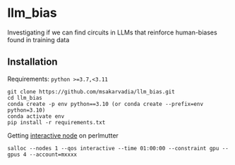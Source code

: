 # llm_bias
Investigating if we can find circuits in LLMs that reinforce human-biases found in training data

## Installation

Requirements: 
`python >=3.7,<3.11`

```
git clone https://github.com/msakarvadia/llm_bias.git
cd llm_bias
conda create -p env python==3.10 (or conda create --prefix=env python=3.10)
conda activate env
pip install -r requirements.txt
```

Getting [interactive node](https://docs.nersc.gov/jobs/interactive/) on perlmutter

`salloc --nodes 1 --qos interactive --time 01:00:00 --constraint gpu --gpus 4 --account=mxxxx`
